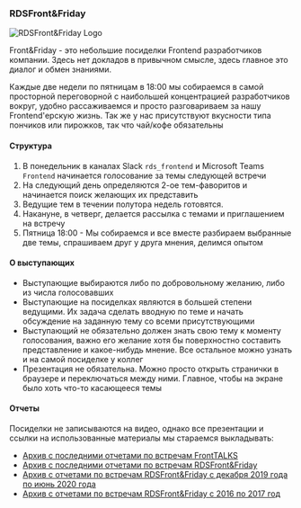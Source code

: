 ### RDSFront&Friday

![RDSFront&Friday Logo](/_images/friday_logo.jpg)

Front&Friday - это небольшие посиделки Frontend разработчиков компании. Здесь нет докладов в привычном смысле, здесь главное это диалог и обмен знаниями.

Каждые две недели по пятницам в 18:00 мы собираемся в самой просторной переговорной с наибольшей концентрацией разработчиков вокруг, удобно рассаживаемся и просто разговариваем за нашу Frontend'ерскую жизнь. Так же у нас присутствуют вкусности типа пончиков или пирожков, так что чай/кофе обязательны

#### Структура
1. В понедельник в каналах Slack `rds_frontend` и Microsoft Teams `Frontend` начинается голосование за темы следующей встречи
2. На следующий день определяются 2-ое тем-фаворитов и начинается поиск желающих их представить 
3. Ведущие тем в течении полутора недель готовятся.
4. Накануне, в четверг, делается рассылка с темами и приглашением на встречу
5. Пятница 18:00 - Мы собираемся и все вместе разбираем выбранные две темы, спрашиваем друг у друга мнения, делимся опытом

#### О выступающих
- Выступающие выбираются либо по добровольному желанию, либо из числа голосовавших
- Выступающие на посиделках являются в большей степени ведущими. Их задача сделать вводную по теме и начать обсуждение на заданную тему со всеми присутствующими
- Выступающий не обязательно должен знать свою тему к моменту голосования, важно его желание хотя бы поверхностно составить представление и какое-нибудь мнение. Все остальное можно узнать и на самой посиделке у коллег
- Презентация не обязательна. Можно просто открыть странички в браузере и переключаться между ними. Главное, чтобы на экране было хоть что-то касающееся темы

#### Отчеты
Посиделки не записываются на видео, однако все презентации и ссылки на использованные материалы мы стараемся выкладывать:
- [Архив с последними отчетами по встречам FrontTALKS](/RDSFront&Friday/4season_2021-now)
- [Архив с последними отчетами по встречам RDSFront&Friday](/RDSFront&Friday/3season_2020-now)
- [Архив с отчетами по встречам RDSFront&Friday с декабря 2019 года по июнь 2020 года](/RDSFront&Friday/2season_2019-2020)
- [Архив с отчетами по встречам RDSFront&Friday с 2016 по 2017 год](/RDSFront&Friday/1season_2016-2017)
